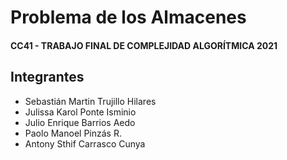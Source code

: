 # Problema de los Almacenes
#### CC41 - TRABAJO FINAL DE COMPLEJIDAD ALGORÍTMICA 2021

## Integrantes
- Sebastián Martin Trujillo Hilares
- Julissa Karol Ponte Isminio
- Julio Enrique Barrios Aedo
- Paolo Manoel Pinzás R.
- Antony Sthif Carrasco Cunya
